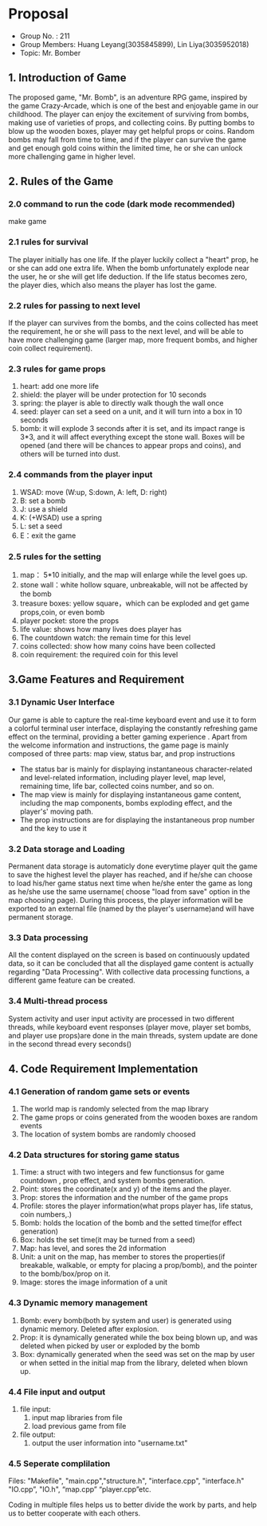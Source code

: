 # Proposal

- Group No. : 211
- Group Members: Huang Leyang(3035845899), Lin Liya(3035952018)
- Topic: Mr. Bomber

## 1. Introduction of Game

The proposed game, "Mr. Bomb", is an adventure RPG game, inspired by the game Crazy-Arcade, which is one of the best and enjoyable game in our childhood. The player can enjoy the excitement of surviving from bombs, making use of varieties of props, and collecting coins.  By putting bombs to blow up the wooden boxes, player may get helpful props or coins. Random bombs may fall from time to time, and if the player can survive the game and get enough gold coins within the limited time, he or she can unlock more challenging game in higher level.

## 2. Rules of the Game

### 2.0 command to run the code (dark mode recommended)

make game

### 2.1 rules for survival

The player initially has one life. If the player luckily collect a "heart" prop, he or she can add one extra life. When the bomb unfortunately explode near the user, he or she will get life deduction. If the life status becomes zero, the player dies, which also means the player has lost the game.

### 2.2 rules for passing to next level

If the player can survives from the bombs, and the coins collected has meet the requirement, he or she will pass to the next level, and will be able to have more challenging game (larger map, more frequent bombs, and higher coin collect requirement).

### 2.3 rules for game props

1) heart: add one more life
2) shield: the player will be under protection for 10 seconds
3) spring: the player is able to directly walk though the wall once
4) seed: player can set a seed on a unit, and it will turn into a box in 10 seconds
5) bomb: it will explode 3 seconds after it is set, and its impact range is 3*3,  and it will affect everything except the stone wall. Boxes will be opened (and there will be chances to appear props and coins), and others will be turned into dust.

### 2.4 commands from the player input

1) WSAD: move (W:up, S:down, A: left, D: right)
2) B: set a bomb
3) J: use a shield
4) K: (+WSAD) use a spring
5) L: set a seed
6) E：exit the game

### 2.5 rules for the setting

1. map： 5*10 initially, and the map will enlarge while the level goes up.
2. stone wall：white hollow square, unbreakable, will not be affected by the bomb
3. treasure boxes: yellow square，which can be exploded and get game props,coin, or even bomb
4. player pocket: store the props
5. life value: shows how many lives does player has
6. The countdown watch: the remain time for this level
7. coins collected: show how many coins have been collected
8. coin requirement: the required coin for this level

## 3.Game Features and Requirement

### 3.1 Dynamic User Interface

Our game is able to capture the real-time keyboard event and use it to form a colorful terminal user interface, displaying the constantly refreshing game effect on the terminal, providing a better gaming experience . Apart from the welcome information and instructions, the game page is mainly composed of three parts: map view, status bar, and prop instructions

- The status bar is mainly for displaying instantaneous character-related and level-related information, including player level, map level, remaining time, life bar, collected coins number, and so on.
- The map view is mainly for displaying instantaneous game content, including the map components, bombs exploding effect, and the player's' moving path.
- The prop instructions are for displaying the instantaneous prop number and the key to use it

### 3.2 Data storage and Loading

Permanent data storage is automaticly done everytime player quit the game to save the highest level the player has reached, and if he/she can choose to load his/her game status next time when he/she enter the game as long as he/she use the same username( choose "load from save" option in the map choosing page). During this process, the player information will be exported to an external file (named by the player's username)and will have permanent storage.

### 3.3 Data processing

All the content displayed on the screen is based on continuously updated data, so it can be concluded that all the displayed game content is actually regarding "Data Processing". With collective data processing functions, a different game feature can be created.

### 3.4 Multi-thread process

System activity and user input activity are processed in two different threads, while keyboard event responses (player move, player set bombs, and player use props)are done in the main threads, system update are done in the second thread every seconds()

## 4. Code Requirement Implementation

### 4.1 Generation of random game sets or events

1) The world map is randomly selected from the map library
2) The game props or coins generated from the wooden boxes are random events
3) The location of system bombs are randomly choosed

### 4.2 Data structures for storing game status

1) Time: a struct with two integers and few functionsus for game countdown , prop effect, and system bombs generation.
2) Point: stores the coordinate(x and y) of the items and the player.
3) Prop: stores the information and the number of the game props
4) Profile: stores the player information(what props player has, life status, coin numbers,.)
5) Bomb: holds the location of the bomb and the setted time(for effect generation)
6) Box: holds the set time(it may be turned from a seed)
7) Map: has level, and sores the 2d information
8) Unit: a unit on the map, has member to stores the properties(if breakable, walkable, or empty for placing a prop/bomb), and the pointer to the bomb/box/prop on it.
9) Image: stores the image information of a unit

### 4.3 Dynamic memory management

1. Bomb: every bomb(both by system and user) is generated using dynamic memory. Deleted after explosion.
2. Prop: it is dynamically generated while the box being blown up, and was deleted when picked by user or exploded by the bomb
3. Box: dynamically generated when the seed was set on the map by user or when setted in the initial map from the library, deleted when blown up.

### 4.4 File input and output

1) file input:
   1) input map libraries from file
   2) load previous game from file
2) file output:
   1) output the user information into "username.txt"

### 4.5 Seperate complilation

Files: "Makefile", "main.cpp","structure.h",  "interface.cpp", "interface.h" "IO.cpp”, "IO.h", “map.cpp” “player.cpp”etc.

Coding in multiple files helps us to better divide the work by parts, and help us to better cooperate with each others.
